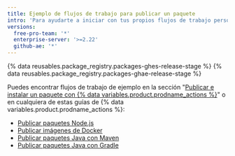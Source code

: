 ```yaml
---
title: Ejemplo de flujos de trabajo para publicar un paquete
intro: 'Para ayudarte a iniciar con tus propios flujos de trabajo personalizados, revisa algunos flujos de trabajo de ejemplo para publicar paquetes.'
versions:
  free-pro-team: '*'
  enterprise-server: '>=2.22'
  github-ae: '*'
---
```


{% data reusables.package_registry.packages-ghes-release-stage %}
{% data reusables.package_registry.packages-ghae-release-stage %}

Puedes encontrar flujos de trabajo de ejemplo en la sección "[Publicar e instalar un paquete con {% data variables.product.prodname_actions %}](/packages/managing-github-packages-using-github-actions-workflows/publishing-and-installing-a-package-with-github-actions)" o en cualquiera de estas guías de {% data variables.product.prodname_actions %}:

  - [Publicar paquetes Node.js](/actions/guides/publishing-nodejs-packages)
  - [Publicar imágenes de Docker](/actions/guides/publishing-docker-images)
  - [Publicar paquetes Java con Maven](/actions/guides/publishing-java-packages-with-maven)
  - [Publicar paquetes Java con Gradle](/actions/guides/publishing-java-packages-with-gradle)
